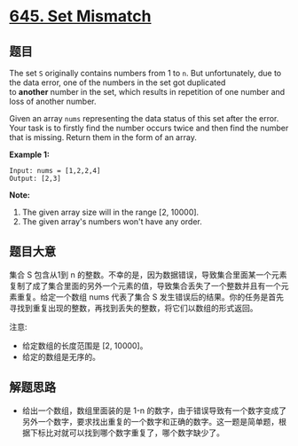 # [645. Set Mismatch](https://leetcode.com/problems/set-mismatch/)


## 题目

The set `S` originally contains numbers from 1 to `n`. But unfortunately, due to the data error, one of the numbers in the set got duplicated to **another** number in the set, which results in repetition of one number and loss of another number.

Given an array `nums` representing the data status of this set after the error. Your task is to firstly find the number occurs twice and then find the number that is missing. Return them in the form of an array.

**Example 1:**

    Input: nums = [1,2,2,4]
    Output: [2,3]

**Note:**

1. The given array size will in the range [2, 10000].
2. The given array's numbers won't have any order.


## 题目大意


集合 S 包含从1到 n 的整数。不幸的是，因为数据错误，导致集合里面某一个元素复制了成了集合里面的另外一个元素的值，导致集合丢失了一个整数并且有一个元素重复。给定一个数组 nums 代表了集合 S 发生错误后的结果。你的任务是首先寻找到重复出现的整数，再找到丢失的整数，将它们以数组的形式返回。

注意:  

- 给定数组的长度范围是 [2, 10000]。
- 给定的数组是无序的。


## 解题思路


- 给出一个数组，数组里面装的是 1-n 的数字，由于错误导致有一个数字变成了另外一个数字，要求找出重复的一个数字和正确的数字。这一题是简单题，根据下标比对就可以找到哪个数字重复了，哪个数字缺少了。
